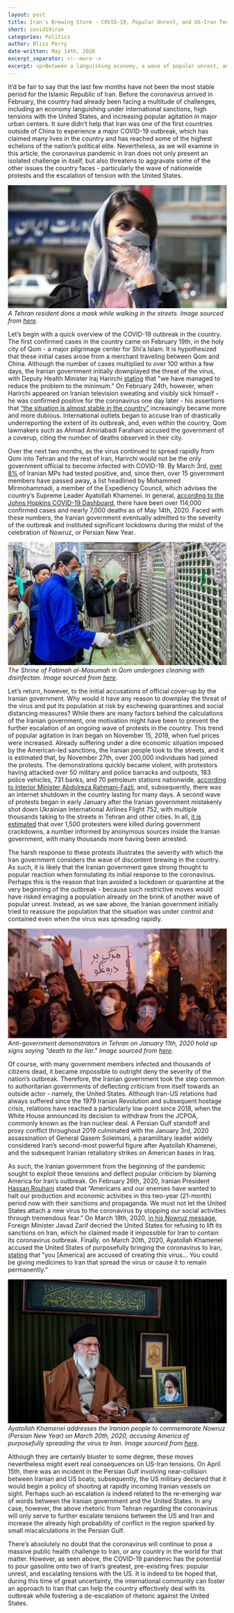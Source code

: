 ```yaml
---
layout: post
title: Iran's Brewing Storm - COVID-19, Popular Unrest, and US-Iran Tensions
short: covid19iran
categories: Politics
author: Bliss Perry
date-written: May 14th, 2020
excerpt_separator: <!--more-->
excerpt: <p>Between a languishing economy, a wave of popular unrest, and a conflict waiting to happen with the United States, 2020 has not been the best year for Iran. In this article, we explore how the nation's COVID-19 outbreak, one of the world's most severe, threatens to take these challenges to another level. </p>
---
```


It’d be fair to say that the last few months have not been the most stable period for the Islamic Republic of Iran. Before the coronavirus arrived in February, the country had already been facing a multitude of challenges, including an economy languishing under international sanctions, high tensions with the United States, and increasing popular agitation in major urban centers. It sure didn’t help that Iran was one of the first countries outside of China to experience a major COVID-19 outbreak, which has claimed many lives in the country and has reached some of the highest echelons of the nation’s political elite. Nevertheless, as we will examine in this article, the coronavirus pandemic in Iran does not only present an isolated challenge in itself, but also threatens to aggravate some of the other issues the country faces - particularly the wave of nationwide protests and the escalation of tension with the United States.

![Tehran mask](/images/covid19iran/blurb.jpg)
_A Tehran resident dons a mask while walking in the streets. Image sourced from [here](https://abcnews.go.com/International/iran-coronavirus-led-shortage-supplies-reliable-information/story?id=69533340)._

Let’s begin with a quick overview of the COVID-19 outbreak in the country. The first confirmed cases in the country came on February 19th, in the holy city of Qom - a major pilgrimage center for Shi’a Islam. It is hypothesized that these initial cases arose from a merchant traveling between Qom and China. Although the number of cases multiplied to over 100 within a few days, the Iranian government initially downplayed the threat of the virus, with Deputy Health Minister Iraj Harirchi [stating](https://iranprimer.usip.org/index.php/blog/2020/feb/24/coronavirus-strikes-iran) that "we have managed to reduce the problem to the minimum." On February 24th, however, when Harirchi appeared on Iranian television sweating and visibly sick himself - he was confirmed positive for the coronavirus one day later - his assertions that [“the situation is almost stable in the country”](https://apnews.com/4fe2b4075638d59a180f354fc90caf93) increasingly became more and more dubious. International outlets began to accuse Iran of drastically underreporting the extent of its outbreak, and, even within the country, Qom lawmakers such as Ahmad Amiriabadi Farahani accused the government of a coverup, citing the number of deaths observed in their city.

Over the next two months, as the virus continued to spread rapidly from Qom into Tehran and the rest of Iran, Harirchi would not be the only government official to become infected with COVID-19. By March 3rd, [over 8%](https://www.theguardian.com/world/2020/mar/03/iran-steps-up-coronavirus-efforts-as-23-mps-said-to-be-infected) of Iranian MPs had tested positive, and, since then, over 15 government members have passed away, a list headlined by Mohammed Mirmohammadi, a member of the Expediency Council, which advises the country’s Supreme Leader Ayatollah Khamenei. In general, [according to the Johns Hopkins COVID-19 Dashboard](https://coronavirus.jhu.edu/map.html), there have been over 114,000 confirmed cases and nearly 7,000 deaths as of May 14th, 2020. Faced with these numbers, the Iranian government eventually admitted to the severity of the outbreak and instituted significant lockdowns during the midst of the celebration of Nowruz, or Persian New Year.

![Qom Disinfecting](/images/covid19iran/qom.jpg)
_The Shrine of Fatimah al-Masumah in Qom undergoes cleaning with disinfectan. Image sourced from [here](https://www.newyorker.com/news/our-columnists/how-iran-became-a-new-epicenter-of-the-coronavirus-outbreak)._

Let’s return, however, to the initial accusations of official cover-up by the Iranian government. Why would it have any reason to downplay the threat of the virus and put its population at risk by eschewing quarantines and social distancing measures? While there are many factors behind the calculations of the Iranian government, one motivation might have been to prevent the further escalation of an ongoing wave of protests in the country. This trend of popular agitation in Iran began on November 15, 2019, when fuel prices were increased. Already suffering under a dire economic situation imposed by the American-led sanctions, the Iranian people took to the streets, and it is estimated that, by November 27th, over 200,000 individuals had joined the protests. The demonstrations quickly became violent, with protestors having attacked over 50 military and police barracks and outposts, 183 police vehicles, 731 banks, and 70 petroleum stations nationwide, [according to Interior Minister Abdolreza Rahmani-Fazli](https://www.independent.co.uk/news/world/middle-east/iran-protests-tehran-banks-revolutionary-guards-middle-east-a9220671.html), and, subsequently, there was an internet shutdown in the country lasting for many days. A second wave of protests began in early January after the Iranian government mistakenly shot down Ukrainian International Airlines Flight 752, with multiple thousands taking to the streets in Tehran and other cities. In all, [it is estimated](https://www.reuters.com/article/us-iran-protests-specialreport/special-report-irans-leader-ordered-crackdown-on-unrest-do-whatever-it-takes-to-end-it-idUSKBN1YR0QR) that over 1,500 protesters were killed during government crackdowns, a number informed by anonymous sources inside the Iranian government, with many thousands more having been arrested.

The harsh response to these protests illustrates the severity with which the Iran government considers the wave of discontent brewing in the country. As such, it is likely that the Iranian government gave strong thought to popular reaction when formulating its initial response to the coronavirus. Perhaps this is the reason that Iran avoided a lockdown or quarantine at the very beginning of the outbreak - because such restrictive moves would have risked enraging a population already on the brink of another wave of popular unrest. Instead, as we saw above, the Iranian government initially tried to reassure the population that the situation was under control and contained even when the virus was spreading rapidly.

![Iran Protests](/images/covid19iran/protest.jpeg)
_Anti-government demonstrators in Tehran on January 11th, 2020 hold up signs saying "death to the liar." Image sourced from [here](https://www.businessinsider.com/iranians-protested-demanding-khameneis-resignation-over-plane-strike-2020-1)._

Of course, with many government members infected and thousands of citizens dead, it became impossible to outright deny the severity of the nation’s outbreak. Therefore, the Iranian government took the step common to authoritarian governments of deflecting criticism from itself towards an outside actor - namely, the United States. Although Iran-US relations had always suffered since the 1979 Iranian Revolution and subsequent hostage crisis, relations have reached a particularly low point since 2018, when the White House announced its decision to withdraw from the JCPOA, commonly known as the Iran nuclear deal. A Persian Gulf standoff and proxy conflict throughout 2019 culminated with the January 3rd, 2020 assassination of General Qasem Soleimani, a paramilitary leader widely considered Iran’s second-most powerful figure after Ayatollah Khamenei, and the subsequent Iranian retaliatory strikes on American bases in Iraq.

As such, the Iranian government from the beginning of the pandemic sought to exploit these tensions and deflect popular criticism by blaming America for Iran’s outbreak. On February 26th, 2020, Iranian President [Hassan Rouhani](http://president.ir/en/114066) stated that “Americans and our enemies have wanted to halt our production and economic activities in this two-year (21-month) period now with their sanctions and propaganda. We must not let the United States attach a new virus to the coronavirus by stopping our social activities through tremendous fear.” On March 18th, 2020, [in his Nowruz message](https://www.youtube.com/watch?v=3qWGZc23pLU), Foreign Minister Javad Zarif decried the United States for refusing to lift its sanctions on Iran, which he claimed made it impossible for Iran to contain its coronavirus outbreak. Finally, on March 20th, 2020, Ayatollah Khamenei accused the United States of purposefully bringing the coronavirus to Iran, [stating](https://www.reuters.com/article/us-health-coronavirus-iran/irans-khamenei-rejects-u-s-help-offer-vows-to-defeat-coronavirus-idUSKBN21909Y) that "you \[America\] are accused of creating this virus… You could be giving medicines to Iran that spread the virus or cause it to remain permanently.”

![Iran Protests](/images/covid19iran/khamenei.jpeg)
<br/>
_Ayatollah Khamenei addresses the Iranian people to commemorate Nowruz (Persian New Year) on March 20th, 2020, accusing America of purposefully spreading the virus to Iran. Image sourced from [here](https://www.usnews.com/news/world/articles/2020-03-20/khamenei-says-us-sanctions-forced-iran-to-become-self-sufficient)._

Although they are certainly bluster to some degree, these moves nevertheless might exert real consequences on US-Iran tensions. On April 15th, there was an incident in the Persian Gulf involving near-collision between Iranian and US boats; subsequently, the US military declared that it would begin a policy of shooting at rapidly incoming Iranian vessels on sight. Perhaps such an escalation is indeed related to the re-emerging war of words between the Iranian government and the United States. In any case, however, the above rhetoric from Tehran regarding the coronavirus will only serve to further escalate tensions between the US and Iran and increase the already high probability of conflict in the region sparked by small miscalculations in the Persian Gulf.

There’s absolutely no doubt that the coronavirus will continue to pose a massive public health challenge to Iran, or any country in the world for that matter. However, as seen above, the COVID-19 pandemic has the potential to pour gasoline onto two of Iran’s greatest, pre-existing fires: popular unrest, and escalating tensions with the US. It is indeed to be hoped that, during this time of great uncertainty, the international community can foster an approach to Iran that can help the country effectively deal with its outbreak while fostering a de-escalation of rhetoric against the United States.
